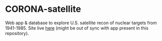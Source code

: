# CORONA-satellite
   

Web app & database to explore U.S. satellite recon of nuclear targets from 1941-1985. Site live [here](https://tobyweed.shinyapps.io/CORONA/) (might be out of sync with app present in this repository).
